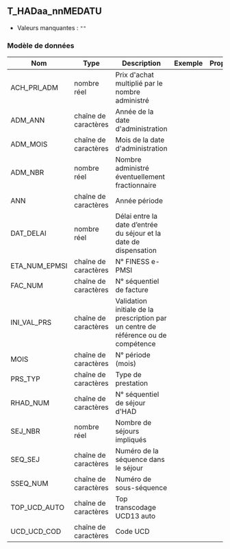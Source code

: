 <!-- SPDX-License-Identifier: MPL-2.0 -->
## T_HADaa_nnMEDATU

- Valeurs manquantes : `""`

### Modèle de données

|Nom|Type|Description|Exemple|Propriétés|
|-|-|-|-|-|
|ACH_PRI_ADM|nombre réel|Prix d'achat multiplié par le nombre administré|||
|ADM_ANN|chaîne de caractères|Année de la date d'administration|||
|ADM_MOIS|chaîne de caractères|Mois de la date d'administration|||
|ADM_NBR|nombre réel|Nombre administré éventuellement fractionnaire|||
|ANN|chaîne de caractères|Année période|||
|DAT_DELAI|nombre réel|Délai entre la date d’entrée du séjour et la date de dispensation|||
|ETA_NUM_EPMSI|chaîne de caractères|N° FINESS e-PMSI|||
|FAC_NUM|chaîne de caractères|N° séquentiel de facture|||
|INI_VAL_PRS|chaîne de caractères|Validation initiale de la prescription par un centre de référence ou de compétence|||
|MOIS|chaîne de caractères|N° période (mois)|||
|PRS_TYP|chaîne de caractères|Type de prestation|||
|RHAD_NUM|chaîne de caractères|N° séquentiel de séjour d'HAD|||
|SEJ_NBR|nombre réel|Nombre de séjours impliqués|||
|SEQ_SEJ|chaîne de caractères|Numéro de la séquence dans le séjour|||
|SSEQ_NUM|chaîne de caractères|Numéro de sous-séquence|||
|TOP_UCD_AUTO|chaîne de caractères|Top transcodage UCD13 auto|||
|UCD_UCD_COD|chaîne de caractères|Code UCD|||
